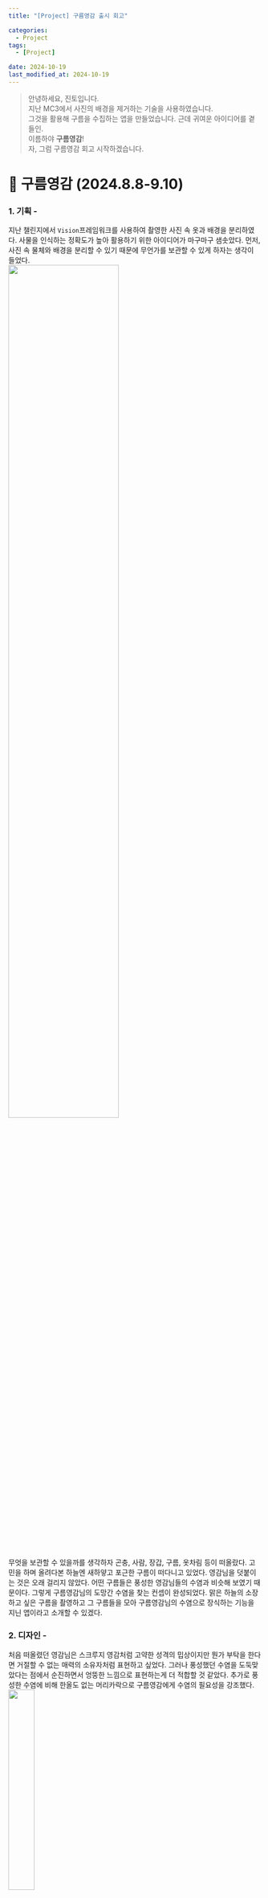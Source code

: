 ```yaml
---
title: "[Project] 구름영감 출시 회고"

categories:
  - Project
tags:
  - [Project]

date: 2024-10-19
last_modified_at: 2024-10-19
---
```


> 안녕하세요, 진토입니다.<br>
지난 MC3에서 사진의 배경을 제거하는 기술을 사용하였습니다.<br>
그것을 활용해 구름을 수집하는 앱을 만들었습니다. 근데 귀여운 아이디어를 곁들인.<br>
이름하야 **구름영감**! <br>
자, 그럼 구름영감 회고 시작하겠습니다.
> 

# 🌱 구름영감 (2024.8.8-9.10)

### 1. 기획 - 

지난 챌린지에서 `Vision`프레임워크를 사용하여 촬영한 사진 속 옷과 배경을 분리하였다. 사물을 인식하는 정확도가 높아 활용하기 위한 아이디어가 마구마구 샘솟았다. 먼저, 사진 속 물체와 배경을 분리할 수 있기 때문에 무언가를 보관할 수 있게 하자는 생각이 들었다. <br>
<img src="https://github.com/user-attachments/assets/9d514db1-142d-4d46-b6cb-142546db48de" align="center" width="66%"><br>
무엇을 보관할 수 있을까를 생각하자 곤충, 사람, 장갑, 구름, 옷차림 등이 떠올랐다. 고민을 하며 올려다본 하늘엔 새하얗고 포근한 구름이 떠다니고 있었다. 영감님을 덧붙이는 것은 오래 걸리지 않았다. 어떤 구름들은 풍성한 영감님들의 수염과 비슷해 보였기 때문이다. 그렇게 구름영감님의 도망간 수염을 찾는 컨셉이 완성되었다. 맑은 하늘의 소장하고 싶은 구름을 촬영하고 그 구름들을 모아 구름영감님의 수염으로 장식하는 기능을 지닌 앱이라고 소개할 수 있겠다.

### 2. 디자인 - 

처음 떠올렸던 영감님은 스크루지 영감처럼 고약한 성격의 밉상이지만 뭔가 부탁을 한다면 거절할 수 없는 매력의 소유자처럼 표현하고 싶었다. 그러나 풍성했던 수염을 도둑맞았다는 점에서 순진하면서 엉뚱한 느낌으로 표현하는게 더 적합할 것 같았다. 추가로 풍성한 수염에 비해 한올도 없는 머리카락으로 구름영감에게 수염의 필요성을 강조했다.<br>
<img src="https://github.com/user-attachments/assets/b0ad2327-7f53-4e80-bf47-98f4a7b0bae8" align="center" width="32%">
<br>
가장 신경을 쓴 것은 앱을 처음 실행하고 만나게 되는 온보딩 페이지이다. 나에게는 귀여운 아이디어이지만 구름과 수염의 연관관계가 유저에게는 직관적이지 않을 수 있어 온보딩을 통해 스토리를 자연스럽게 받아들이게 하고싶었다. 그래서 마치 게임 속 캐릭터가 말을 하는 것처럼 구현하였다. <br>
기본적인 동작은 앱 내에서 `카메라`로 구름을 촬영하여 `수염 보관함`에서 직접 영감님의 수염을 붙여볼 수 있다. 구름을 많이 수집할수록 영감님의 수염이 풍성해진다. 촬영한 구름과 더불어 함께 꾸밀 수 있는 `스킨` 같은 장식적인 요소를 더했다. 나만의 방식으로 꾸민 구름영감은 `공유`기능을 통해 친구들에게 공유하거나 저장할 수 있다.

### 3. 개발 - 

구조 설계는 유지보수성을 고려하여 UI와 비즈니스 로직의 분리하는 `MVVM 패턴`을 적용하였다.<br>
- `Model`: 애플리케이션의 데이터 구조를 정의하며, 비즈니스 로직 및 네트워크 통신 등을 처리합니다.<br>
- `View`: 사용자 인터페이스(UI) 요소를 구성하며, 사용자와 상호작용하는 역할을 합니다.<br>
- `ViewModel`: View와 Model 사이의 중개자 역할을 하며, UI와 관련된 데이터를 가공하고 관리합니다. View에서 발생하는 이벤트를 처리하고, Model에서 데이터를 가져와 View에 전달합니다.<br>
데이터 저장방식은 `SwiftData`를 이용하여 수집하는 구름과 스킨들을 저장하였다. `SwiftData`는 SwiftUI와 긴밀하게 통합되어 있어 데이터 작업을 쉽게 할 수 있다는 장점이 있지만 iOS 17버전 이상의 기기에서만 사용 가능하다는 단점이 있다.<br>
앱 동작의 기본적인 로직은 다음과 같다.<br>
`BeardTrack` - 카메라를 사용해 구름을 촬영하고 `Vision`프레임워크를 이용해 불필요한 배경을 제거한다. 촬영된 사진에 따라 배경을 제거하지 못할 수도 있다. 이 경우에도 수염으로 사용할 수 있게 하였지만 정상 촬영된 구름과 결과화면에 차이를 두어 구현하였다. 촬영된 모든 사진은 결과화면에서 저장할 지를 선택할 수 있다.<br>
`BeardOverview` - 촬영된 구름을 저장할 경우 수염 보관함에 위치한다. 수염들을 선택하면 화면에 띄워지고 이를 `DragGesture`를 통해 움직임을 추가해 영감님의 얼굴에 나만의 방식으로 수염을 붙일 수 있다. 수염들의 위치를 초기화할 수 있고 각각 또는 전부 보관함에서 삭제할 수 있다.<br>
`BeardDesign` - 스킨과 같은 장식요소로 영감님을 꾸민다. 추후 다양한 스킨을 추가하고 해금시키는 요소로 발전시킬 계획이다.<br>
`Share` - 나만의 방식으로 꾸민 영감님을 공유하기 위해 `ShareLink`를 사용했다. `ShareLink`는 SwiftUI에서 콘텐츠를 공유할 수 있는 기능을 제공하는 구조체로 다양한 데이터를 쉽게 다른 앱이나 소셜 미디어로 공유할 수 있다.<br>

### 4. 결과 - 


### 5. 이후 - 

